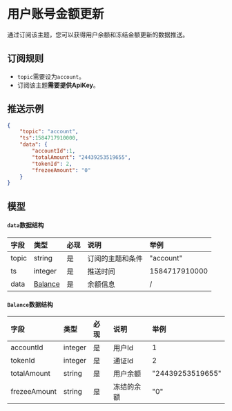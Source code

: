 # 用户账号金额更新


通过订阅该主题，您可以获得用户余额和冻结金额更新的数据推送。

## 订阅规则

- `topic`需要设为`account`。
- 订阅该主题**需要提供ApiKey**。

## 推送示例

```json
{
	"topic": "account",
	"ts":1584717910000,
	"data": {
	    "accountId":1,
	    "totalAmount": "24439253519655",
	    "tokenId": 2,
	    "frezeeAmount": "0"
	}
}
```

## 模型

#### `data`数据结构

| 字段  |        类型         | 必现 |       说明       |     举例      |
| :--- | :----------------- | :------ | :-------------- | :----------- |
| topic |       string        |    是    | 订阅的主题和条件 |   "account"   |
|  ts   |       integer       |    是    |     推送时间     | 1584717910000 |
| data  | [Balance](#balance) |    是    |     余额信息     |       /       |

#### <span id= "balance">`Balance`数据结构</span> 

|     字段     |  类型   | 必现 |    说明    |       举例       |
| :---------- | :----- | :------ | :-------- | :-------------- |
|  accountId   | integer |    是    |   用户Id   |        1         |
|   tokenId    | integer |    是    |   通证Id   |        2         |
| totalAmount  | string  |    是    |  用户余额  | "24439253519655" |
| frezeeAmount | string  |    是    | 冻结的余额 |       "0"        |

